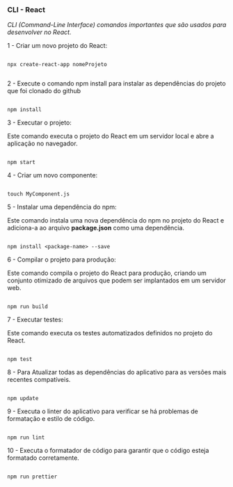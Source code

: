 ### CLI - React

_CLI (Command-Line Interface) comandos importantes que são usados para desenvolver no React._




1 - Criar um novo projeto do React:

  ```Terminal
  
  npx create-react-app nomeProjeto

  
  ```
  
  2 - Execute o comando npm install para instalar as dependências do projeto que foi clonado do github
  
  ```Terminal
  
  npm install

  ```
  
  3 - Executar o projeto:
  >
  Este comando executa o projeto do React em um servidor local e abre a aplicação no navegador.
  ```Terminal
  
  npm start

  ```
  
  4 - Criar um novo componente:
  
  ```Terminal
  
  touch MyComponent.js

  ```
  
  5 - Instalar uma dependência do npm: 
  >
  Este comando instala uma nova dependência do npm no projeto do React e adiciona-a ao arquivo **package.json** como uma dependência.
  
  ```Terminal
  
  npm install <package-name> --save

  ```
  
  6 - Compilar o projeto para produção:
 >
 Este comando compila o projeto do React para produção, criando um conjunto otimizado de arquivos que podem ser implantados em um servidor web.
  
   ```Terminal
  
  npm run build

  ```
  
  7 - Executar testes:
  >
  Este comando executa os testes automatizados definidos no projeto do React.
  ```Terminal
  
  npm test

  ```
  
  8 - Para Atualizar todas as dependências do aplicativo para as versões mais recentes compatíveis.
  
  ```Terminal
  
  npm update

  ```
  9 - Executa o linter do aplicativo para verificar se há problemas de formatação e estilo de código.
  
  ```Terminal
  
  npm run lint

  ```
  
  10 - Executa o formatador de código para garantir que o código esteja formatado corretamente.
  
  ```Terminal
  
  npm run prettier

  ```
  
  
  
  
  
  
  
  
  
  
  
  
  
  
  
  
  
  
  
  
  
  
  
  
  
  
  
  
  
